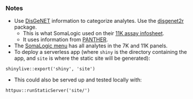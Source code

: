 ### Notes

* Use [DisGeNET](https://www.disgenet.org/) information to categorize analytes. Use the [disgenet2r](https://www.disgenet.org/static/disgenet2r/disgenet2r.html) package.
    * This is what SomaLogic used on their [11K assay infosheet](https://somalogic.com/somascan-11k-assay/).
    * It uses information from [PANTHER](https://www.pantherdb.org/).
* The [SomaLogic menu](https://menu.somalogic.com/) has all analytes in the 7K and 11K panels.
* To deploy a serverless app (where `shiny` is the directory containing the app, and `site` is where the static site will be generated):

`shinylive::export('shiny', 'site')`

* This could also be served up and tested locally with:

`httpuv::runStaticServer('site/')`

